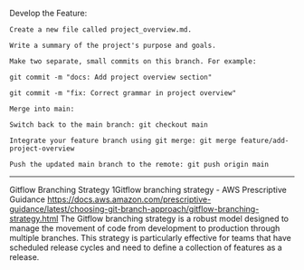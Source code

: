 
Develop the Feature:

	Create a new file called project_overview.md.

	Write a summary of the project's purpose and goals.

	Make two separate, small commits on this branch. For example:

	git commit -m "docs: Add project overview section"

	git commit -m "fix: Correct grammar in project overview"

	Merge into main:

	Switch back to the main branch: git checkout main

	Integrate your feature branch using git merge: git merge feature/add-project-overview

	Push the updated main branch to the remote: git push origin main




---------------------
Gitflow Branching Strategy
1Gitflow branching strategy - AWS Prescriptive Guidance
https://docs.aws.amazon.com/prescriptive-guidance/latest/choosing-git-branch-approach/gitflow-branching-strategy.html
	The Gitflow branching strategy is a robust model designed to manage the movement of code from development to production through multiple branches. This strategy is particularly effective for teams that have scheduled release cycles and need to define a collection of features as a release.
